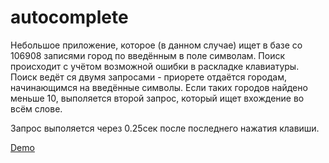 autocomplete
============
Небольшое приложение, которое (в данном случае) ищет в базе со 106908 записями город по введённым в поле символам. 
Поиск происходит с учётом возможной ошибки в раскладке клавиатуры.
Поиск ведёт ся двумя запросами - приорете отдаётся городам, начинающимся на введённые символы. 
Если таких городов найдено меньше 10, выполяется второй запрос, который ищет вхождение во всём слове.

Запрос выполяется через 0.25сек после последнего нажатия клавиши.

<a href="http://m03g.guriny.ru/dev/autocomplete/" target="_blank">Demo</a>
